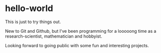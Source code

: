# hello-world
This is just to try things out.

New to Git and Github, but I've been programming for a looooong time as a research-scientist, mathematician and hobbyist.

Looking forward to going public with some fun and interesting projects.

